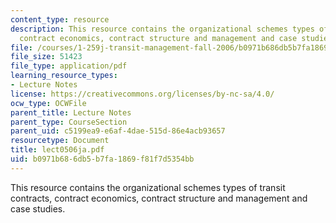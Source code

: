 ```yaml
---
content_type: resource
description: This resource contains the organizational schemes types of transit contracts,
  contract economics, contract structure and management and case studies.
file: /courses/1-259j-transit-management-fall-2006/b0971b686db5b7fa1869f81f7d5354bb_lect0506ja.pdf
file_size: 51423
file_type: application/pdf
learning_resource_types:
- Lecture Notes
license: https://creativecommons.org/licenses/by-nc-sa/4.0/
ocw_type: OCWFile
parent_title: Lecture Notes
parent_type: CourseSection
parent_uid: c5199ea9-e6af-4dae-515d-86e4acb93657
resourcetype: Document
title: lect0506ja.pdf
uid: b0971b68-6db5-b7fa-1869-f81f7d5354bb
---
```

This resource contains the organizational schemes types of transit contracts, contract economics, contract structure and management and case studies.